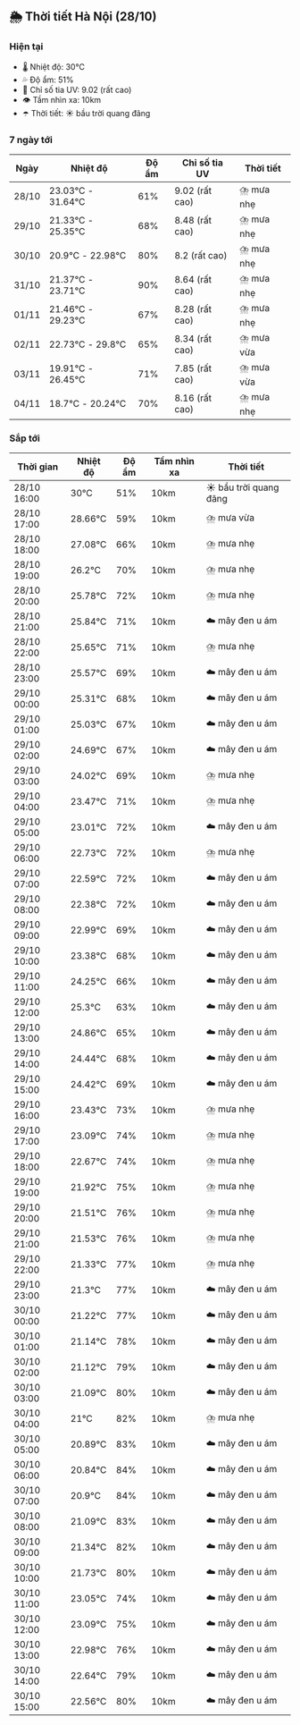 ## 🌦️ Thời tiết Hà Nội (28/10)

### Hiện tại

- 🌡️ Nhiệt độ: 30℃
- 💦 Độ ẩm: 51%
- 🌟 Chỉ số tia UV: 9.02 (rất cao)
- 👁️ Tầm nhìn xa: 10km
- ☂️ Thời tiết: ☀️ bầu trời quang đãng

### 7 ngày tới

| Ngày | Nhiệt độ | Độ ẩm | Chỉ số tia UV | Thời tiết |
| --- | --- | --- | --- | --- |
| 28/10 | 23.03℃ - 31.64℃ | 61% | 9.02 (rất cao) | ⛈️ mưa nhẹ |
| 29/10 | 21.33℃ - 25.35℃ | 68% | 8.48 (rất cao) | ⛈️ mưa nhẹ |
| 30/10 | 20.9℃ - 22.98℃ | 80% | 8.2 (rất cao) | ⛈️ mưa nhẹ |
| 31/10 | 21.37℃ - 23.71℃ | 90% | 8.64 (rất cao) | ⛈️ mưa nhẹ |
| 01/11 | 21.46℃ - 29.23℃ | 67% | 8.28 (rất cao) | ⛈️ mưa nhẹ |
| 02/11 | 22.73℃ - 29.8℃ | 65% | 8.34 (rất cao) | ⛈️ mưa vừa |
| 03/11 | 19.91℃ - 26.45℃ | 71% | 7.85 (rất cao) | ⛈️ mưa vừa |
| 04/11 | 18.7℃ - 20.24℃ | 70% | 8.16 (rất cao) | ⛈️ mưa nhẹ |

### Sắp tới

| Thời gian | Nhiệt độ | Độ ẩm | Tầm nhìn xa | Thời tiết |
| --- | --- | --- | --- | --- |
| 28/10 16:00 | 30℃ | 51% | 10km | ☀️ bầu trời quang đãng |
| 28/10 17:00 | 28.66℃ | 59% | 10km | ⛈️ mưa vừa |
| 28/10 18:00 | 27.08℃ | 66% | 10km | ⛈️ mưa nhẹ |
| 28/10 19:00 | 26.2℃ | 70% | 10km | ⛈️ mưa nhẹ |
| 28/10 20:00 | 25.78℃ | 72% | 10km | ⛈️ mưa nhẹ |
| 28/10 21:00 | 25.84℃ | 71% | 10km | ☁️ mây đen u ám |
| 28/10 22:00 | 25.65℃ | 71% | 10km | ⛈️ mưa nhẹ |
| 28/10 23:00 | 25.57℃ | 69% | 10km | ☁️ mây đen u ám |
| 29/10 00:00 | 25.31℃ | 68% | 10km | ☁️ mây đen u ám |
| 29/10 01:00 | 25.03℃ | 67% | 10km | ☁️ mây đen u ám |
| 29/10 02:00 | 24.69℃ | 67% | 10km | ☁️ mây đen u ám |
| 29/10 03:00 | 24.02℃ | 69% | 10km | ⛈️ mưa nhẹ |
| 29/10 04:00 | 23.47℃ | 71% | 10km | ⛈️ mưa nhẹ |
| 29/10 05:00 | 23.01℃ | 72% | 10km | ☁️ mây đen u ám |
| 29/10 06:00 | 22.73℃ | 72% | 10km | ⛈️ mưa nhẹ |
| 29/10 07:00 | 22.59℃ | 72% | 10km | ☁️ mây đen u ám |
| 29/10 08:00 | 22.38℃ | 72% | 10km | ☁️ mây đen u ám |
| 29/10 09:00 | 22.99℃ | 69% | 10km | ☁️ mây đen u ám |
| 29/10 10:00 | 23.38℃ | 68% | 10km | ☁️ mây đen u ám |
| 29/10 11:00 | 24.25℃ | 66% | 10km | ☁️ mây đen u ám |
| 29/10 12:00 | 25.3℃ | 63% | 10km | ☁️ mây đen u ám |
| 29/10 13:00 | 24.86℃ | 65% | 10km | ☁️ mây đen u ám |
| 29/10 14:00 | 24.44℃ | 68% | 10km | ☁️ mây đen u ám |
| 29/10 15:00 | 24.42℃ | 69% | 10km | ☁️ mây đen u ám |
| 29/10 16:00 | 23.43℃ | 73% | 10km | ⛈️ mưa nhẹ |
| 29/10 17:00 | 23.09℃ | 74% | 10km | ⛈️ mưa nhẹ |
| 29/10 18:00 | 22.67℃ | 74% | 10km | ⛈️ mưa nhẹ |
| 29/10 19:00 | 21.92℃ | 75% | 10km | ⛈️ mưa nhẹ |
| 29/10 20:00 | 21.51℃ | 76% | 10km | ⛈️ mưa nhẹ |
| 29/10 21:00 | 21.53℃ | 76% | 10km | ⛈️ mưa nhẹ |
| 29/10 22:00 | 21.33℃ | 77% | 10km | ⛈️ mưa nhẹ |
| 29/10 23:00 | 21.3℃ | 77% | 10km | ☁️ mây đen u ám |
| 30/10 00:00 | 21.22℃ | 77% | 10km | ☁️ mây đen u ám |
| 30/10 01:00 | 21.14℃ | 78% | 10km | ☁️ mây đen u ám |
| 30/10 02:00 | 21.12℃ | 79% | 10km | ☁️ mây đen u ám |
| 30/10 03:00 | 21.09℃ | 80% | 10km | ☁️ mây đen u ám |
| 30/10 04:00 | 21℃ | 82% | 10km | ⛈️ mưa nhẹ |
| 30/10 05:00 | 20.89℃ | 83% | 10km | ☁️ mây đen u ám |
| 30/10 06:00 | 20.84℃ | 84% | 10km | ☁️ mây đen u ám |
| 30/10 07:00 | 20.9℃ | 84% | 10km | ☁️ mây đen u ám |
| 30/10 08:00 | 21.09℃ | 83% | 10km | ☁️ mây đen u ám |
| 30/10 09:00 | 21.34℃ | 82% | 10km | ☁️ mây đen u ám |
| 30/10 10:00 | 21.73℃ | 80% | 10km | ☁️ mây đen u ám |
| 30/10 11:00 | 23.05℃ | 74% | 10km | ☁️ mây đen u ám |
| 30/10 12:00 | 23.09℃ | 75% | 10km | ☁️ mây đen u ám |
| 30/10 13:00 | 22.98℃ | 76% | 10km | ☁️ mây đen u ám |
| 30/10 14:00 | 22.64℃ | 79% | 10km | ☁️ mây đen u ám |
| 30/10 15:00 | 22.56℃ | 80% | 10km | ☁️ mây đen u ám |
